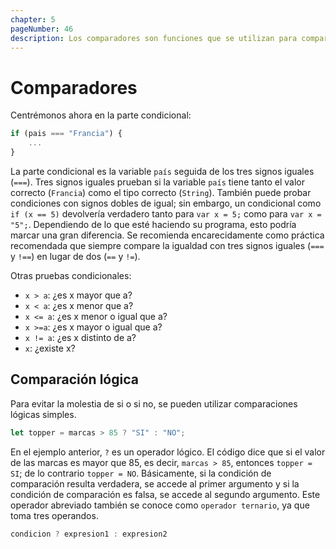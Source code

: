 ```yaml
---
chapter: 5
pageNumber: 46
description: Los comparadores son funciones que se utilizan para comparar dos valores y determinar su relación. Aquí, el valor devuelto indica si los valores son iguales, mayores que, menores que o alguna otra relación basada en un criterio de comparación específico.  
---
```

# Comparadores

Centrémonos ahora en la parte condicional:

```javascript
if (pais === "Francia") {
    ...
}
```

La parte condicional es la variable `país` seguida de los tres signos iguales (`===`). Tres signos iguales prueban si la variable `país` tiene tanto el valor correcto (`Francia`) como el tipo correcto (`String`). También puede probar condiciones con signos dobles de igual; sin embargo, un condicional como `if (x == 5)` devolvería verdadero tanto para `var x = 5;` como para `var x = "5";`. Dependiendo de lo que esté haciendo su programa, esto podría marcar una gran diferencia. Se recomienda encarecidamente como práctica recomendada que siempre compare la igualdad con tres signos iguales (`===` y `!==`) en lugar de dos (`==` y `!=`).

Otras pruebas condicionales:

* `x > a`: ¿es x mayor que a?
* `x < a`: ¿es x menor que a?
* `x <= a`: ¿es x menor o igual que a?
* `x >=a`: ¿es x mayor o igual que a?
* `x != a`: ¿es x distinto de a?
* `x`: ¿existe x?

## Comparación lógica

Para evitar la molestia de si o si no, se pueden utilizar comparaciones lógicas simples.

```javascript
let topper = marcas > 85 ? "SI" : "NO";
```

En el ejemplo anterior, `?` es un operador lógico. El código dice que si el valor de las marcas es mayor que 85, es decir, `marcas > 85`, entonces `topper = SI`; de lo contrario `topper = NO`. Básicamente, si la condición de comparación resulta verdadera, se accede al primer argumento y si la condición de comparación es falsa, se accede al segundo argumento. Este operador abreviado también se conoce como `operador ternario`, ya que toma tres operandos.

```javascript
condicion ? expresion1 : expresion2
```
